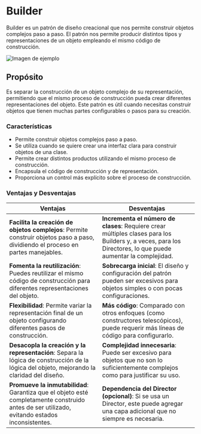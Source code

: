 # Builder
Builder es un patrón de diseño creacional que nos permite construir objetos complejos paso a paso. El patrón nos permite producir distintos tipos y representaciones de un objeto empleando el mismo código de construcción.

![Imagen de ejemplo](https://www.ionos.mx/digitalguide/fileadmin/DigitalGuide/Schaubilder/ejemplo-para-visualizar-la-mecanica-de-builder-battern.png)

## Propósito
Es separar la construcción de un objeto complejo de su representación, permitiendo que el mismo proceso de construcción pueda crear diferentes representaciones del objeto. Este patrón es útil cuando necesitas construir objetos que tienen muchas partes configurables o pasos para su creación.

### Características
  - Permite construir objetos complejos paso a paso.
  - Se utiliza cuando se quiere crear una interfaz clara para construir objetos de una clase.
  - Permite crear distintos productos utilizando el mismo proceso de construcción. 
  - Encapsula el código de construcción y de representación. 
  - Proporciona un control más explícito sobre el proceso de construcción.

### Ventajas y Desventajas
| **Ventajas**                                                                 | **Desventajas**                                                               |
|-------------------------------------------------------------------------------|--------------------------------------------------------------------------------|
| **Facilita la creación de objetos complejos**: Permite construir objetos paso a paso, dividiendo el proceso en partes manejables. | **Incrementa el número de clases**: Requiere crear múltiples clases para los Builders y, a veces, para los Directores, lo que puede aumentar la complejidad. |
| **Fomenta la reutilización**: Puedes reutilizar el mismo código de construcción para diferentes representaciones del objeto. | **Sobrecarga inicial**: El diseño y configuración del patrón pueden ser excesivos para objetos simples o con pocas configuraciones. |
| **Flexibilidad**: Permite variar la representación final de un objeto configurando diferentes pasos de construcción. | **Más código**: Comparado con otros enfoques (como constructores telescópicos), puede requerir más líneas de código para configurarlo. |
| **Desacopla la creación y la representación**: Separa la lógica de construcción de la lógica del objeto, mejorando la claridad del diseño. | **Complejidad innecesaria**: Puede ser excesivo para objetos que no son lo suficientemente complejos como para justificar su uso. |
| **Promueve la inmutabilidad**: Garantiza que el objeto esté completamente construido antes de ser utilizado, evitando estados inconsistentes. | **Dependencia del Director (opcional)**: Si se usa un Director, este puede agregar una capa adicional que no siempre es necesaria. |
